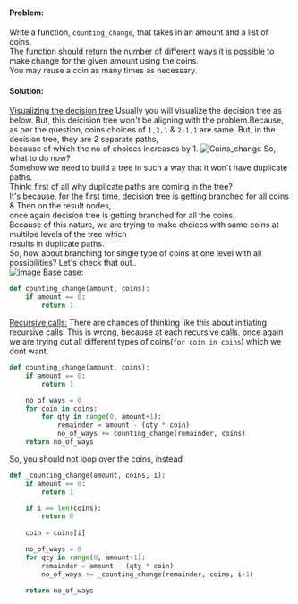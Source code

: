 #### Problem:
Write a function, `counting_change`, that takes in an amount and a list of coins.</br>
The function should return the number of different ways it is possible to make change for the given amount using the coins.</br>
You may reuse a coin as many times as necessary.
#### Solution:
<ins>Visualizing the decision tree</ins>
Usually you will visualize the decision tree as below. But, this deicision tree won't be aligning with the problem.Because,</br>
as per the question, coins choices of `1,2,1` & `2,1,1` are same. But, in the decision tree, they are 2 separate paths,</br>
because of which the no of choices increases by 1. 
![Coins_change](https://github.com/user-attachments/assets/0a595889-9d95-419c-8bfa-02aa2f4de6e2)
So, what to do now?</br>
Somehow we need to build a tree in such a way that it won't have duplicate paths.</br>
Think: first of all why duplicate paths are coming in the tree?</br>
It's because, for the first time, decision tree is getting branched for all coins & Then on the result nodes,</br>
once again decision tree is getting branched for all the coins.</br>
Because of this nature, we are trying to make choices with same coins at multilpe levels of the tree which</br>
results in duplicate paths.</br>
So, how about branching for single type of coins at one level with all possibilities? Let's check that out..</br>
![image](https://github.com/user-attachments/assets/fbfabd98-362f-424e-a1f4-a8e9892481a5)
<ins>Base case:</ins>
```python
def counting_change(amount, coins):
    if amount == 0:
        return 1
```
<ins>Recursive calls:</ins>
There are chances of thinking like this about initiating recursive calls. This is wrong, because at each recursive calls, once again we are trying out
all different types of coins(`for coin in coins`) which we dont want.
```python
def counting_change(amount, coins):
    if amount == 0:
        return 1

    no_of_ways = 0
    for coin in coins:
        for qty in range(0, amount+1):
            remainder = amount - (qty * coin)
            no_of_ways += counting_change(remainder, coins)
    return no_of_ways
```
So, you should not loop over the coins, instead
```python
def _counting_change(amount, coins, i):
    if amount == 0:
        return 1

    if i == len(coins):
        return 0
    
    coin = coins[i]

    no_of_ways = 0
    for qty in range(0, amount+1):
        remainder = amount - (qty * coin)
        no_of_ways += _counting_change(remainder, coins, i+1)
    
    return no_of_ways
```
